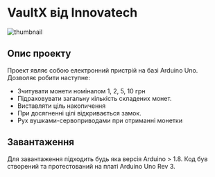 # VaultX від Innovatech
![thumbnail](Media/main.png)
## Опис проекту
Проект являє собою електронний пристрій на базі Arduino Uno. Дозволяє робити наступне:
- Зчитувати монети номіналом 1, 2, 5, 10 грн
- Підраховувати загальну кількість складених монет.
- Виставляти ціль накопичення 
- При досягненні цілі відкривається замок.
- Рух вушками-сервоприводами при отриманні монетки

## Завантаження 
 Для завантаження підходить будь яка версія Arduino > 1.8.
 Код був створений та протестований на платі Arduino Uno Rev 3.
